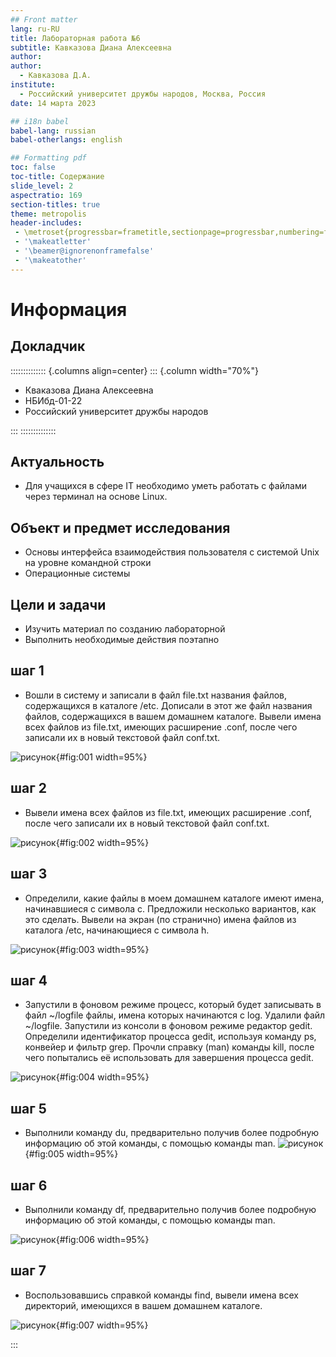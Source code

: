 ```yaml
---
## Front matter
lang: ru-RU
title: Лабораторная работа №6
subtitle: Кавказова Диана Алексеевна
author:
author:
  - Кавказова Д.А.
institute:
  - Российский университет дружбы народов, Москва, Россия
date: 14 марта 2023

## i18n babel
babel-lang: russian
babel-otherlangs: english

## Formatting pdf
toc: false
toc-title: Содержание
slide_level: 2
aspectratio: 169
section-titles: true
theme: metropolis
header-includes:
 - \metroset{progressbar=frametitle,sectionpage=progressbar,numbering=fraction}
 - '\makeatletter'
 - '\beamer@ignorenonframefalse'
 - '\makeatother'
---
```


# Информация

## Докладчик

:::::::::::::: {.columns align=center}
::: {.column width="70%"}

  * Кваказова Диана Алексеевна
  * НБИбд-01-22
  * Российский университет дружбы народов
  
:::
::::::::::::::



## Актуальность

- Для учащихся в сфере IT необходимо уметь работать с файлами через терминал на основе Linux.

## Объект и предмет исследования

- Основы интерфейса взаимодействия
пользователя с системой Unix на уровне командной строки
- Операционные системы

## Цели и задачи

- Изучить материал по созданию лабораторной
- Выполнить необходимые действия поэтапно


## шаг 1

- Вошли в систему и записали в файл file.txt названия файлов, содержащихся в каталоге /etc. Дописали в этот же файл названия файлов, содержащихся в вашем домашнем каталоге. Вывели имена всех файлов из file.txt, имеющих расширение .conf, после чего записали их в новый текстовой файл conf.txt.

![рисунок](image/1.png){#fig:001 width=95%}

## шаг 2

- Вывели имена всех файлов из file.txt, имеющих расширение .conf, после чего записали их в новый текстовой файл conf.txt.

![рисунок](image/2.png){#fig:002 width=95%}

## шаг 3

- Определили, какие файлы в моем домашнем каталоге имеют имена, начинавшиеся
с символа c. Предложили несколько вариантов, как это сделать. Вывели на экран (по странично) имена файлов из каталога /etc, начинающиеся с символа h.

![рисунок](image/3.png){#fig:003 width=95%}

## шаг 4

- Запустили в фоновом режиме процесс, который будет записывать в файл ~/logfile
файлы, имена которых начинаются с log. Удалили файл ~/logfile. Запустили из консоли в фоновом режиме редактор gedit. Определили идентификатор процесса gedit, используя команду ps, конвейер и фильтр grep. Прочли справку (man) команды kill, после чего попытались её использовать для завершения процесса gedit.

![рисунок](image/4.png){#fig:004 width=95%}

## шаг 5

- Выполнили команду du, предварительно получив более подробную информацию
об этой команды, с помощью команды man. 
![рисунок](image/5.png){#fig:005 width=95%}

## шаг 6

- Выполнили команду df, предварительно получив более подробную информацию
об этой команды, с помощью команды man. 

![рисунок](image/6.png){#fig:006 width=95%}

## шаг 7

- Воспользовавшись справкой команды find, вывели имена всех директорий, имеющихся в вашем домашнем каталоге.

![рисунок](image/7.png){#fig:007 width=95%}



:::
